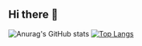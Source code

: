## Hi there 👋

![Anurag's GitHub stats](https://github-readme-stats.vercel.app/api?username=Jettneon&show_icons=true&theme=transparent) [![Top Langs](https://github-readme-stats.vercel.app/api/top-langs/?username=Jettneon&layout=pie)](https://github.com/anuraghazra/github-readme-stats)
<!--
**Jettneon/Jettneon** is a ✨ _special_ ✨ repository because its `README.md` (this file) appears on your GitHub profile.

Here are some ideas to get you started:

- 🔭 I’m currently working on ...
- 🌱 I’m currently learning ...
- 👯 I’m looking to collaborate on ...
- 🤔 I’m looking for help with ...
- 💬 Ask me about ...
- 📫 How to reach me: ...
- 😄 Pronouns: ...
- ⚡ Fun fact: ...
-->
